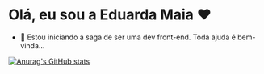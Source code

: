 # Olá, eu sou a Eduarda Maia ❤️
- 🌱 Estou iniciando a saga de ser uma dev front-end. Toda ajuda é bem-vinda...

[![Anurag's GitHub stats](https://github-readme-stats.vercel.app/api?username=duarmaia&show_icons=true&theme=dracula)](https://github.com/duarmaia)
